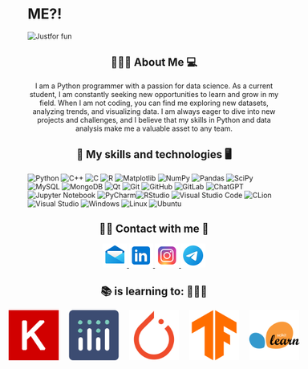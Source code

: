 # ME?!

<img src = "https://github.com/amirrezahassani/amirrezahassani/assets/140280929/505edd8e-2921-468a-a761-5717013ed7b5.svg" alt="Justfor fun">

<h2 align="center"> 🙋🏽‍♂️ About Me 💻 </h2>
<p align="center"> I am a Python programmer with a passion for data science. As a current student, I am constantly seeking new opportunities to learn and grow in my field. 
When I am not coding, you can find me exploring new datasets, analyzing trends, and visualizing data. I am always eager to dive into new projects and challenges, and I believe that my skills in Python and data analysis make me a valuable asset to any team. </p>


<h2 align="center"> 🔧 My skills and technologies 🖥 </h2>

![Python](https://img.shields.io/badge/python-3670A0?style=for-the-badge&logo=python&logoColor=ffdd54) ![C++](https://img.shields.io/badge/c++-%2300599C.svg?style=for-the-badge&logo=c%2B%2B&logoColor=white) 	![C](https://img.shields.io/badge/c-%2300599C.svg?style=for-the-badge&logo=c&logoColor=white) ![R](https://img.shields.io/badge/r-%23276DC3.svg?style=for-the-badge&logo=r&logoColor=white) ![Matplotlib](https://img.shields.io/badge/Matplotlib-%23ffffff.svg?style=for-the-badge&logo=Matplotlib&logoColor=black) ![NumPy](https://img.shields.io/badge/numpy-%23013243.svg?style=for-the-badge&logo=numpy&logoColor=white) ![Pandas](https://img.shields.io/badge/pandas-%23150458.svg?style=for-the-badge&logo=pandas&logoColor=white) ![SciPy](https://img.shields.io/badge/SciPy-%230C55A5.svg?style=for-the-badge&logo=scipy&logoColor=%white) ![MySQL](https://img.shields.io/badge/mysql-%2300f.svg?style=for-the-badge&logo=mysql&logoColor=white) ![MongoDB](https://img.shields.io/badge/MongoDB-%234ea94b.svg?style=for-the-badge&logo=mongodb&logoColor=white) ![Qt](https://img.shields.io/badge/Qt-%23217346.svg?style=for-the-badge&logo=Qt&logoColor=white) 	![Git](https://img.shields.io/badge/git-%23F05033.svg?style=for-the-badge&logo=git&logoColor=white) 	![GitHub](https://img.shields.io/badge/github-%23121011.svg?style=for-the-badge&logo=github&logoColor=white) 	![GitLab](https://img.shields.io/badge/gitlab-%23181717.svg?style=for-the-badge&logo=gitlab&logoColor=white) ![ChatGPT](https://img.shields.io/badge/chatGPT-74aa9c?style=for-the-badge&logo=openai&logoColor=white) ![Jupyter Notebook](https://img.shields.io/badge/jupyter-%23FA0F00.svg?style=for-the-badge&logo=jupyter&logoColor=white) ![PyCharm](https://img.shields.io/badge/pycharm-143?style=for-the-badge&logo=pycharm&logoColor=black&color=black&labelColor=green)![RStudio](https://img.shields.io/badge/RStudio-4285F4?style=for-the-badge&logo=rstudio&logoColor=white) ![Visual Studio Code](https://img.shields.io/badge/Visual%20Studio%20Code-0078d7.svg?style=for-the-badge&logo=visual-studio-code&logoColor=white) ![CLion](https://img.shields.io/badge/CLion-black?style=for-the-badge&logo=clion&logoColor=white) ![Visual Studio](https://img.shields.io/badge/Visual%20Studio-5C2D91.svg?style=for-the-badge&logo=visual-studio&logoColor=white) 	![Windows](https://img.shields.io/badge/Windows-0078D6?style=for-the-badge&logo=windows&logoColor=white) ![Linux](https://img.shields.io/badge/Linux-FCC624?style=for-the-badge&logo=linux&logoColor=black) ![Ubuntu](https://img.shields.io/badge/Ubuntu-E95420?style=for-the-badge&logo=ubuntu&logoColor=white)

<h2 align="center"> ✍🏼 Contact with me 📱 </h2>
<div align="center">
  <a href="mailto:amirrezahassani.profession@gmail.com">
    <img src="https://github.com/amirrezahassani/amirrezahassani/blob/main/image/icons8-mail-48.png?raw=true" />
  </a>
  <a href="https://linkedin.com/in/amirrezahassanilinkdin">
    <img src="https://github.com/amirrezahassani/amirrezahassani/blob/main/image/icons8-linkedin-48.png?raw=true" />
  </a>
  <a href="https://instagram.com/iamirrezahassani">
    <img src="https://github.com/amirrezahassani/amirrezahassani/blob/main/image/icons8-instagram-48.png?raw=true" />
  </a>
  <a href="https://telegram.me/iamirrezahassani">
    <img src="https://github.com/amirrezahassani/amirrezahassani/blob/main/image/icons8-telegram-48.png?raw=true" />
  </a>
</div>

<style>
  .image-container {
    display: flex;
    justify-content: center;
  }

  .image-container img {
    margin: 0 10px;
  }
</style>

<h2 align="center"> 📚 is learning to: 🧗🏻‍♂️ </h2>
<div class="image-container">
  <img src="https://github.com/amirrezahassani/amirrezahassani/blob/main/image/Keras.png" width="100" height="100">
  <img src="https://github.com/amirrezahassani/amirrezahassani/blob/main/image/Ploty.png" width="100" height="100">
  <img src="https://github.com/amirrezahassani/amirrezahassani/blob/main/image/PyTorch.png" width="100" height="100">
  <img src="https://github.com/amirrezahassani/amirrezahassani/blob/main/image/TensorFlow.png" width="100" height="100">
  <img src="https://github.com/amirrezahassani/amirrezahassani/blob/main/image/scikit-learn.png" width="100" height="100">
</div>
